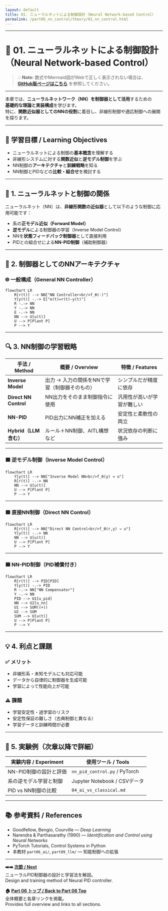```yaml
---
layout: default
title: 01. ニューラルネットによる制御設計（Neural Network-based Control）
permalink: /part06_nn_control/theory/01_nn_control.html
---
```


---

# 🤖 01. ニューラルネットによる制御設計（Neural Network-based Control）

> 💡 **Note:** 数式やMermaid図がWebで正しく表示されない場合は、  
> **[GitHub版ページはこちら](https://github.com/Samizo-AITL/EduController/blob/main/part06_nn_control/theory/01_nn_control.md)** を参照してください。

---

本章では、**ニューラルネットワーク（NN）を制御器として活用**するための  
**基礎的な理論と実装構成**を学びます。  
特に、**関数近似器としてのNNの役割**に着目し、非線形制御や適応制御への展開を探ります。

---

## 🎯 **学習目標 / Learning Objectives**

- ニューラルネットによる制御の**基本概念**を理解する  
- 非線形システムに対する**関数近似**と**逆モデル制御**を学ぶ  
- NN制御の**アーキテクチャ**と**訓練戦略**を知る  
- NN制御とPIDなどの**比較・組合せ**を検討する  

---

## 🧠 **1. ニューラルネットと制御の関係**

ニューラルネット（NN）は、**非線形関数の近似器**として以下のような制御に応用可能です：

- 系の**正モデル近似（Forward Model）**
- **逆モデル**による制御器の学習（Inverse Model Control）
- NNを**状態フィードバック制御器**として直接利用
- PIDとの組合せによる**NN-PID制御**（補助制御器）

---

## 📐 **2. 制御器としてのNNアーキテクチャ**

### 🌐 一般構成（General NN Controller）
```mermaid
flowchart LR
    R[r(t)] --> NN["NN Controller<br/>f_θ(·)"]
    Y[y(t)] -.-> E["e(t)=r(t)-y(t)"]
    R -.-> NN
    Y -.-> NN
    E -.-> NN
    NN --> U[u(t)]
    U --> P[Plant P]
    P --> Y
```

---

## 🔍 **3. NN制御の学習戦略**

| **手法 / Method**   | **概要 / Overview**                          | **特徴 / Features**          |
|---------------------|----------------------------------------------|------------------------------|
| **Inverse Model**   | 出力 → 入力の関係をNNで学習（制御器そのもの） | シンプルだが精度に依存         |
| **Direct NN Control** | NN出力をそのまま制御指令に使用               | 汎用性が高いが学習が難しい     |
| **NN-PID**          | PID出力にNN補正を加える                       | 安定性と柔軟性の両立           |
| **Hybrid（LLM含む）** | ルール＋NN制御、AITL構想など                  | 状況依存の判断に強み           |

---

### 🟦 逆モデル制御（Inverse Model Control）
```mermaid
flowchart LR
    Y[y(t)] --> NN["Inverse Model NN<br/>f_θ(y) ≈ u"]
    R[r(t)] -.-> NN
    NN --> U[u(t)]
    U --> P[Plant P]
    P --> Y
```

---

### 🟩 直接NN制御（Direct NN Control）
```mermaid
flowchart LR
    R[r(t)] --> NN["Direct NN Control<br/>f_θ(r,y) → u"]
    Y[y(t)] -.-> NN
    NN --> U[u(t)]
    U --> P[Plant P]
    P --> Y
```

---

### 🟪 NN-PID制御（PID補償付き）
```mermaid
flowchart LR
    R[r(t)] --> PID[PID]
    Y[y(t)] -.-> PID
    R -.-> NN["NN Compensator"]
    Y -.-> NN
    PID --> U1[u_pid]
    NN --> U2[u_nn]
    U1 --> SUM((+))
    U2 --> SUM
    SUM --> U[u(t)]
    U --> P[Plant P]
    P --> Y
```

---

## 💡 **4. 利点と課題**

### ✅ **メリット**
- 非線形系・未知モデルにも対応可能  
- データから自律的に制御器を生成可能  
- 学習によって性能向上が可能  

### ⚠️ **課題**
- 学習安定性・過学習のリスク  
- 安定性保証の難しさ（古典制御と異なる）  
- 学習データと訓練時間が必要  

---

## 🧪 **5. 実験例（次章以降で詳細）**

| **実験内容 / Experiment**       | **使用ツール / Tools** |
|---------------------------------|------------------------|
| NN-PID制御の設計と評価           | `nn_pid_control.py` / PyTorch |
| 系の逆モデル学習と制御           | Jupyter Notebook / CSVデータ |
| PID vs NN制御の比較              | `04_ai_vs_classical.md` |

---

## 📚 **参考資料 / References**

- Goodfellow, Bengio, Courville — *Deep Learning*  
- Narendra & Parthasarathy (1990) — *Identification and Control using Neural Networks*  
- PyTorch Tutorials, Control Systems in Python  
- 本教材 `part06_ai/`, `part09_llm/` — 知能制御への拡張  

---

**➡️➡️ [次節 / Next](https://samizo-aitl.github.io/EduController/part06_nn_control/theory/02_nn_pid.html)**  
ニューラルPID制御器の設計と学習法を解説。  
Design and training method of Neural PID controller.

**🏠 [Part 06 トップ / Back to Part 06 Top](https://samizo-aitl.github.io/EduController/part06_nn_control/)**  
全体概要と各章リンクを掲載。  
Provides full overview and links to all sections.
